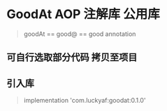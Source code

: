 # GoodAt AOP 注解库 公用库 

>  goodAt == good@  ==  good annotation

## 可自行选取部分代码 拷贝至项目

## 引入库 
> implementation 'com.luckyaf:goodat:0.1.0'   


